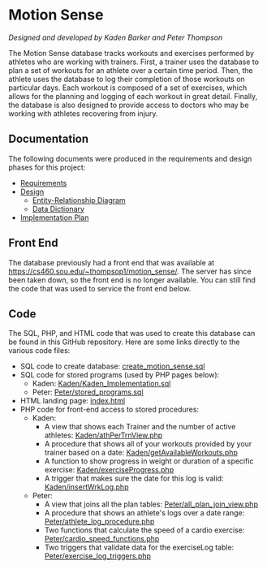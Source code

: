 # Motion Sense

*Designed and developed by Kaden Barker and Peter Thompson*

The Motion Sense database tracks workouts and exercises performed by athletes who are working with trainers. First, a trainer uses the database to plan a set of workouts for an athlete over a certain time period. Then, the athlete uses the database to log their completion of those workouts on particular days. Each workout is composed of a set of exercises, which allows for the planning and logging of each workout in great detail. Finally, the database is also designed to provide access to doctors who may be working with athletes recovering from injury.

## Documentation

The following documents were produced in the requirements and design phases for this project:

* [Requirements](https://docs.google.com/document/d/15oHoH3WrotgRKrjVFXm6prcx1WIoduby1bp_cC5ikdw/edit?usp=sharing)
* [Design](https://docs.google.com/document/d/1j0rhfNeemL06uOkV4fpsnGDMjTUvO5FwixdppFbJIXg/edit?usp=sharing)
  * [Entity-Relationship Diagram](erd.png)
  * [Data Dictionary](https://docs.google.com/spreadsheets/d/1bN0wgxMNZvg8it2yYvhtGEYcHWTLGdjvB823NCjt1io/edit?usp=sharing)
* [Implementation Plan](https://docs.google.com/document/d/1kDw4v5piNBHfNonx4EBtXBRnzcqgJQ1ptuzZpBBXhs8/edit?usp=sharing)

## Front End

The database previously had a front end that was available at https://cs460.sou.edu/~thompsop1/motion_sense/. The server has since been taken down, so the front end is no longer available. You can still find the code that was used to service the front end below.

## Code

The SQL, PHP, and HTML code that was used to create this database can be found in this GitHub repository. Here are some links directly to the various code files:

* SQL code to create database: [create_motion_sense.sql](create_motion_sense.sql)
* SQL code for stored programs (used by PHP pages below):
  * Kaden: [Kaden/Kaden_Implementation.sql](Kaden/Kaden_Implementation.sql)
  * Peter: [Peter/stored_programs.sql](Peter/stored_programs.sql)
* HTML landing page: [index.html](index.html)
* PHP code for front-end access to stored procedures:
  * Kaden:
    * A view that shows each Trainer and the number of active athletes: [Kaden/athPerTrnView.php](Kaden/athPerTrnView.php)
    * A procedure that shows all of your workouts provided by your trainer based on a date: [Kaden/getAvailableWorkouts.php](Kaden/getAvailableWorkouts.php)
    * A function to show progress in weight or duration of a specific exercise: [Kaden/exerciseProgress.php](Kaden/exerciseProgress.php)
    * A trigger that makes sure the date for this log is valid: [Kaden/insertWrkLog.php](Kaden/insertWrkLog.php)
  * Peter:
    * A view that joins all the plan tables: [Peter/all_plan_join_view.php](Peter/all_plan_join_view.php)
    * A procedure that shows an athlete's logs over a date range: [Peter/athlete_log_procedure.php](Peter/athlete_log_procedure.php)
    * Two functions that calculate the speed of a cardio exercise: [Peter/cardio_speed_functions.php](Peter/cardio_speed_functions.php)
    * Two triggers that validate data for the exerciseLog table: [Peter/exercise_log_triggers.php](Peter/exercise_log_triggers.php)

